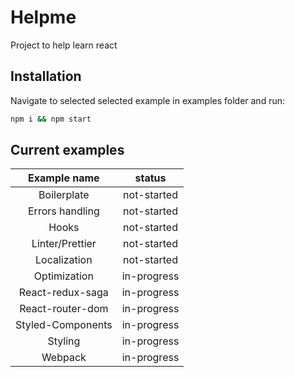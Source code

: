 # Helpme
Project to help learn react 
## Installation
Navigate to selected selected example in examples folder and run:
```bash
npm i && npm start
```
## Current examples 
| Example name| status|
| :---: | :---: | 
| Boilerplate| not-started|
| Errors handling| not-started|
| Hooks| not-started|
| Linter/Prettier| not-started|
| Localization| not-started|
| Optimization| in-progress|
| React-redux-saga| in-progress|
| React-router-dom| in-progress|
| Styled-Components| in-progress|
| Styling| in-progress|
| Webpack| in-progress|

